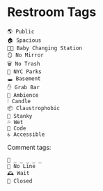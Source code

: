 # Restroom Tags

```
🌎 Public
🏠 Spacious
👶🏼 Baby Changing Station
🪞 No Mirror
🗑 No Trash
🍁 NYC Parks
🕳 Basement
✋ Grab Bar
🔮 Ambience
🕯 Candle
📦 Claustrophobic
🤮 Stanky
💦 Wet
🔐 Code
♿️ Accessible
```

Comment tags:

```
🔐 _ _ _ _ _ 
💨 No Line
🕰 Wait
🚫 Closed
```
